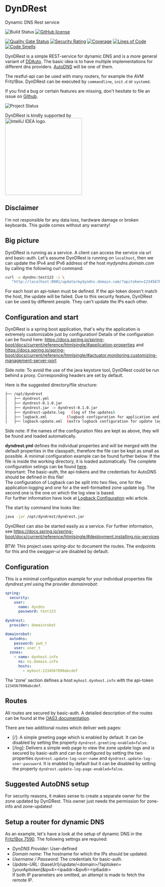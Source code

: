 # DynDRest

Dynamic DNS Rest service

![Build Status](https://github.com/th-schwarz/DynDRest/actions/workflows/maven.yml/badge.svg)
[![GitHub license](https://img.shields.io/github/license/th-schwarz/DynDRest)](https://github.com/th-schwarz/DynDRest/blob/develop/LICENSE)

[![Quality Gate Status](https://sonarcloud.io/api/project_badges/measure?project=th-schwarz_DynDRest&metric=alert_status)](https://sonarcloud.io/dashboard?id=th-schwarz_DynDRest)
[![Security Rating](https://sonarcloud.io/api/project_badges/measure?project=th-schwarz_DynDRest&metric=security_rating)](https://sonarcloud.io/dashboard?id=th-schwarz_DynDRest)
[![Coverage](https://sonarcloud.io/api/project_badges/measure?project=th-schwarz_DynDRest&metric=coverage)](https://sonarcloud.io/summary/new_code?id=th-schwarz_DynDRest)
[![Lines of Code](https://sonarcloud.io/api/project_badges/measure?project=th-schwarz_DynDRest&metric=ncloc)](https://sonarcloud.io/dashboard?id=th-schwarz_DynDRest)
[![Code Smells](https://sonarcloud.io/api/project_badges/measure?project=th-schwarz_DynDRest&metric=code_smells)](https://sonarcloud.io/summary/new_code?id=th-schwarz_DynDRest)

DynDRest is a simple REST-service for dynamic DNS and is a more general variant of [DDAuto](https://github.com/th-schwarz/DDAuto). The basic idea is to have multiple implementations for different dns providers. [AutoDNS](https://www.internetx.com/en/domains/autodns) will be one of them.

The restful-api can be used with many routers, for example the AVM Fritz!Box.
DynDRest can be executed by `commandline`, `init.d` or `systemd`.

If you find a bug or certain features are missing, don't hesitate to file an issue on [Github](https://github.com/th-schwarz/DynDRest/issues).

![Project Status](https://img.shields.io/badge/project%20status-ALPHA-orange)

DynDRest is kindly supported by <br> <a href="https://jb.gg/OpenSourceSupport"><img src="https://resources.jetbrains.com/storage/products/company/brand/logos/IntelliJ_IDEA.png" width="250px" alt="IntelliJ IDEA logo."></a>


## Disclaimer

I'm not responsible for any data loss, hardware damage or broken keyboards. This guide comes without any warranty!


## Big picture

DynDRest is running as a service. A client can access the service via url and basic-auth. Let's assume DynDRest is running on `localhost`, then we can update the IPv4 and IPv6 address of the host _mydyndns.domain.com_ by calling the following curl command:
```bash
curl -u dyndns:test123 -i \ 
   "http://localhost:8081/update/mydyndns.domain.com/?apitoken=1234567890abcdf&ipv4=127.1.2.4&ipv6=2a03:4000:41:32::2"
```
For each host an api-token must be defined. If the api-token doesn't match the host, the update will be failed. Due to this security feature, DynDRest can be used by different people. They can't update the IPs each other.


## Configuration and start

DynDRest is a spring boot application, that's why the application is extremely customizable just by configuration! Details of the configuration can be found here: https://docs.spring.io/spring-boot/docs/current/reference/htmlsingle/#application-properties and https://docs.spring.io/spring-boot/docs/current/reference/htmlsingle/#actuator.monitoring.customizing-management-server-port

Side note: To avoid the use of the java keystore tool, DynDRest could be run behind a proxy. Corresponding headers are set by default.

Here is the suggested directory/file structure:

```bash
├── /opt/dyndrest
│   ├── dyndrest.yml
│   ├── dyndrest-0.1.0.jar
│   ├── dyndrest.jar -> dyndrest-0.1.0.jar
│   ├── dyndrest-update.log   (log of the updates)
│   ├── logback.xml         (logback configuration for application and update logoging, optional)
│   ├── logback-update.xml  (extra logback configuration for update logging, optional include) 
```
Side note: If the names of the configuration files are kept as above, they will be found and loaded automatically.

**dyndrest.yml** defines the individual properties and will be merged with the default properties in the classpath, therefore the file can be kept as small as possible. A minimal configuration example can be found further below. If the file is inside the working directory, it is loaded automatically. The complete configuration setings can be found [here](https://github.com/th-schwarz/DynDRest/wiki/DynDRest-Configuration). <br>
Important: The basic-auth, the api-tokens and the credentials for AutoDNS should be defined in this file!<br>
The configuration of Logback can be split into two files, one for the application logging and one for a the well-formatted zone update log. The second one is the one on which the log view is based. <br>
For further information have look at [Logback Configuration](https://github.com/th-schwarz/DynDRest/wiki/Logback-Configuration) wiki article.

The start by command line looks like:
```bash
java -jar /opt/dyndrest/dyndrest.jar
```
DynDRest can also be started easily as a service. For further information, see https://docs.spring.io/spring-boot/docs/current/reference/htmlsingle/#deployment.installing.nix-services

BTW: This project uses _spring-doc_ to document the routes. The endpoints for this and the _swagger-ui_ are disabled by default.

## Configuration

This is a minimal configuration example for your individual properties file _dyndrest.yml_ using the provider _domainrobot_:
```yaml
spring:
  security:
    user:
      name: dyndns
      password: test123
      
dyndrest:
  provider: domainrobot

domainrobot:
  autodns:
    password: pwd_t
    user: user_t
  zones:
    - name: dynhost.info
      ns: ns.domain.info
      hosts:
        - myhost:1234567890abcdef
```
The 'zone' section defines a host ```myhost.dynhost.info``` with the api-token `1234567890abcdef`.

## Routes

All routes are secured by basic-auth. A detailed description of the routes can be found at the [OAS3 documentation](https://htmlpreview.github.io/?https://github.com/th-schwarz/DynDRest/blob/develop/docs/index.html).

There are two additional routes which deliver web pages:
* [/]: A simple greeting page which is enabled by default. It can be disabled by setting the property ```dyndrest.greeting-enabled=false```.
* [/log]: Delivers a simple web page to view the zone update logs and is secured by basic-auth and can be configured by setting the two properties ```dyndrest.update-log-user-name``` and ```dyndrest.update-log-user-password```. It is enabled by default but it can be disabled by setting the property ```dyndrest.update-log-page-enabled=false```.


## Suggested AutoDNS setup

For security reasons, it makes sense to create a separate owner for the zone updated by DynDRest. This owner just needs the permission for zone-info and zone-updates!


## Setup a router for dynamic DNS

As an example, let's have a look at the setup of dynamic DNS in the [Fritz!Box 7590](https://service.avm.de/help/en/FRITZ-Box-7530/019p2/hilfe_dyndns).
The following settngs are required:
* *DynDNS Provider:* User-defined
* *Domain name:* The hostname for which the IPs should be updated.
* *Username / Password:* The credentials for basic-auth.
* *Update-URL:* {baseUrl}/update/\<domain\>/?apitoken=[yourApitoken]&ipv4=\<ipaddr\>&ipv6=\<ip6addr\> <br>
  If both IP parameters are omitted, an attempt is made to fetch the remote IP.
